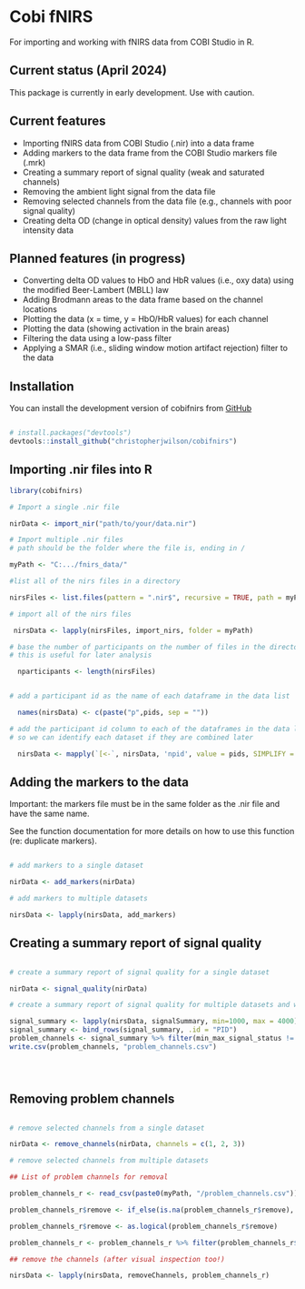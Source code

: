 Cobi fNIRS
================

For importing and working with fNIRS data from COBI Studio in R.

## Current status (April 2024)

This package is currently in early development. Use with caution.

## Current features

- Importing fNIRS data from COBI Studio (.nir) into a data frame
- Adding markers to the data frame from the COBI Studio markers file
  (.mrk)
- Creating a summary report of signal quality (weak and saturated
  channels)
- Removing the ambient light signal from the data file
- Removing selected channels from the data file (e.g., channels with
  poor signal quality)
- Creating delta OD (change in optical density) values from the raw
  light intensity data

## Planned features (in progress)

- Converting delta OD values to HbO and HbR values (i.e., oxy data)
  using the modified Beer-Lambert (MBLL) law
- Adding Brodmann areas to the data frame based on the channel locations
- Plotting the data (x = time, y = HbO/HbR values) for each channel
- Plotting the data (showing activation in the brain areas)
- Filtering the data using a low-pass filter
- Applying a SMAR (i.e., sliding window motion artifact rejection)
  filter to the data

## Installation

You can install the development version of cobifnirs from [GitHub]()

``` r

# install.packages("devtools")
devtools::install_github("christopherjwilson/cobifnirs")
```

## Importing .nir files into R

``` r
library(cobifnirs)

# Import a single .nir file

nirData <- import_nir("path/to/your/data.nir")

# Import multiple .nir files
# path should be the folder where the file is, ending in /

myPath <- "C:.../fnirs_data/"

#list all of the nirs files in a directory

nirsFiles <- list.files(pattern = ".nir$", recursive = TRUE, path = myPath)

# import all of the nirs files

 nirsData <- lapply(nirsFiles, import_nirs, folder = myPath)

# base the number of participants on the number of files in the directory
# this is useful for later analysis

  nparticipants <- length(nirsFiles)


# add a participant id as the name of each dataframe in the data list

  names(nirsData) <- c(paste("p",pids, sep = ""))

# add the participant id column to each of the dataframes in the data list,
# so we can identify each dataset if they are combined later

  nirsData <- mapply(`[<-`, nirsData, 'npid', value = pids, SIMPLIFY = FALSE)

```

## Adding the markers to the data

Important: the markers file must be in the same folder as the .nir file
and have the same name.

See the function documentation for more details on how to use this
function (re: duplicate markers).

``` r

# add markers to a single dataset

nirData <- add_markers(nirData)

# add markers to multiple datasets

nirsData <- lapply(nirsData, add_markers)
```

## Creating a summary report of signal quality

``` r

# create a summary report of signal quality for a single dataset

nirData <- signal_quality(nirData)

# create a summary report of signal quality for multiple datasets and write to a file

signal_summary <- lapply(nirsData, signalSummary, min=1000, max = 4000)
signal_summary <- bind_rows(signal_summary, .id = "PID")
problem_channels <- signal_summary %>% filter(min_max_signal_status != "ok")
write.csv(problem_channels, "problem_channels.csv")





```

## Removing problem channels

``` r

# remove selected channels from a single dataset

nirData <- remove_channels(nirData, channels = c(1, 2, 3))

# remove selected channels from multiple datasets

## List of problem channels for removal

problem_channels_r <- read_csv(paste0(myPath, "/problem_channels.csv"))

problem_channels_r$remove <- if_else(is.na(problem_channels_r$remove), 0, 1)

problem_channels_r$remove <- as.logical(problem_channels_r$remove)

problem_channels_r <- problem_channels_r %>% filter(problem_channels_r$remove == TRUE) 

## remove the channels (after visual inspection too!)

nirsData <- lapply(nirsData, removeChannels, problem_channels_r)

```
